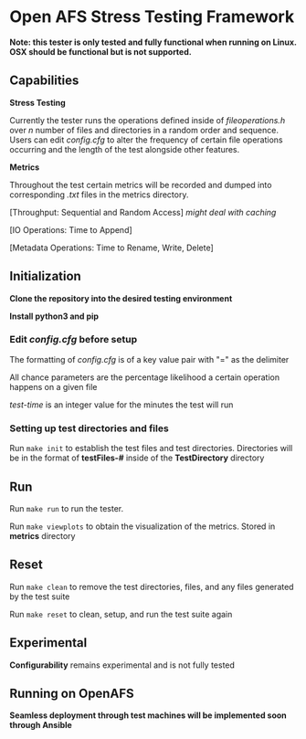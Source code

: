 # Open AFS Stress Testing Framework

**Note: this tester is only tested and fully functional when running on Linux. 
OSX should be functional but is not supported.**

## Capabilities
**Stress Testing**

Currently the tester runs the operations defined inside of *fileoperations.h* over *n* number of files and directories in a 
random order and sequence. Users can edit *config.cfg* to alter the frequency of certain file operations occurring and the length of the test
alongside other features. 

**Metrics**

Throughout the test certain metrics will be recorded and dumped into corresponding *.txt* files in the metrics directory.

[Throughput: Sequential and Random Access] *might deal with caching*

[IO Operations: Time to Append]

[Metadata Operations: Time to Rename, Write, Delete]


## Initialization
**Clone the repository into the desired testing environment**

**Install python3 and pip**

### Edit *config.cfg* before setup
The formatting of *config.cfg* is of a key value pair with "=" as the delimiter

All chance parameters are the percentage likelihood a certain operation happens on a given file

_test-time_ is an integer value for the minutes the test will run

### Setting up test directories and files
Run ```make init``` to establish the test files and test directories. Directories will be in the format of **testFiles-#**
inside of the **TestDirectory** directory

## Run
Run ```make run``` to run the tester.

Run ```make viewplots``` to obtain the visualization of the metrics. Stored in **metrics** directory
## Reset
Run ```make clean``` to remove the test directories, files, and any files generated by the test suite

Run ```make reset``` to clean, setup, and run the test suite again

## Experimental
**Configurability** remains experimental and is not fully tested

## Running on OpenAFS
**Seamless deployment through test machines will be implemented soon through Ansible**
